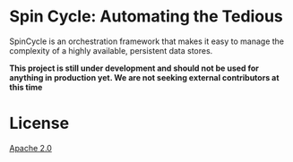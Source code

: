 # Spin Cycle: Automating the Tedious

SpinCycle is an orchestration framework that makes it easy to manage the complexity of a highly available, persistent data stores.

**This project is still under development and should not be used for anything in production yet. We are not seeking external contributors at this time**

# License

[Apache 2.0](http://www.apache.org/licenses/LICENSE-2.0)
